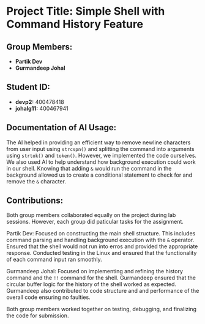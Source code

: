 

# Project Title: Simple Shell with Command History Feature

## Group Members:
- **Partik Dev** 
- **Gurmandeep Johal**

## Student ID:
- **devp2:** 400478418
- **johalg11:** 400467941

## Documentation of AI Usage:
The AI helped in providing an efficient way to remove newline characters from user input using `strcspn()` and splitting the command into arguments using `strtok()` and `token()`. However, we implemented the code ourselves. We also used AI to help understand how background execution could work in our shell. Knowing that adding `&` would run the command in the background allowed us to create a conditional statement to check for and remove the `&` character.

## Contributions:

Both group members collaborated equally on the project during lab sessions. However, each group did paticular tasks for the assignment.

Partik Dev: Focused on constructing the main shell structure. This includes command parsing and handling background execution with the `&` operator. Ensured that the shell would not run into erros and provided the appropriate response. Conducted testing in the Linux and ensured that the functionality of each command input ran smoothly.

Gurmandeep Johal: Focused on implementing and refining the history command and the `!!` command for the shell. Gurmandeep ensured that the circular buffer logic for the history of the shell worked as expected. Gurmandeep also contributed to code structure and and performance of the overall code ensuring no faulties.

Both group members worked together on testing, debugging, and finalizing the code for submission.
